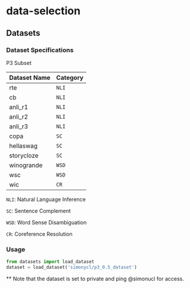 # data-selection

## Datasets

### Dataset Specifications
P3 Subset 

| Dataset Name                                                                                                        | Category     |
|---------------------------------------------------------------------------------------------------------------------|-------------|
| rte                                    | `NLI` |
| cb                                    | `NLI` |
| anli_r1                                  | `NLI`  |
| anli_r2                                  | `NLI`  |
| anli_r3 | `NLI` |
| copa | `SC` |
| hellaswag                                        | `SC`  |
| storycloze                                        | `SC`  |
| winogrande                                        | `WSD`  |
| wsc                                        | `WSD`  |
| wic                                        | `CR`  |

`NLI`: Natural Language Inference

`SC`: Sentence Complement

`WSD`: Word Sense Disambiguation

`CR`: Coreference Resolution

### Usage

```python
from datasets import load_dataset
dataset = load_dataset('simonycl/p3_0.5_dataset')
```
** Note that the dataset is set to private and ping @simonucl for access.
